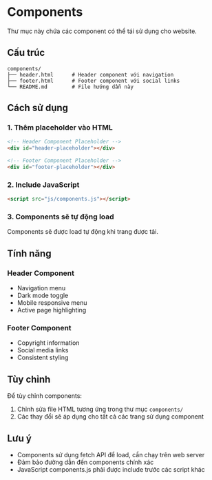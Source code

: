 # Components

Thư mục này chứa các component có thể tái sử dụng cho website.

## Cấu trúc

```
components/
├── header.html      # Header component với navigation
├── footer.html      # Footer component với social links
└── README.md        # File hướng dẫn này
```

## Cách sử dụng

### 1. Thêm placeholder vào HTML

```html
<!-- Header Component Placeholder -->
<div id="header-placeholder"></div>

<!-- Footer Component Placeholder -->
<div id="footer-placeholder"></div>
```

### 2. Include JavaScript

```html
<script src="js/components.js"></script>
```

### 3. Components sẽ tự động load

Components sẽ được load tự động khi trang được tải.

## Tính năng

### Header Component
- Navigation menu
- Dark mode toggle
- Mobile responsive menu
- Active page highlighting

### Footer Component
- Copyright information
- Social media links
- Consistent styling

## Tùy chỉnh

Để tùy chỉnh components:

1. Chỉnh sửa file HTML tương ứng trong thư mục `components/`
2. Các thay đổi sẽ áp dụng cho tất cả các trang sử dụng component

## Lưu ý

- Components sử dụng fetch API để load, cần chạy trên web server
- Đảm bảo đường dẫn đến components chính xác
- JavaScript components.js phải được include trước các script khác
